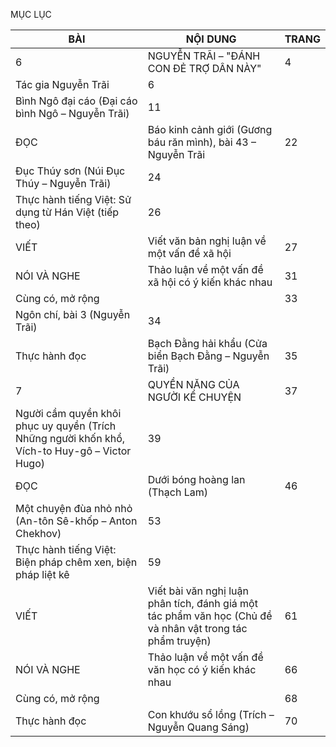 MỤC LỤC

BÀI | NỘI DUNG | TRANG
--- | --- | ---
6 | NGUYỄN TRÃI – "ĐÁNH CON ĐẺ TRỢ DÂN NÀY" | 4
 | Tác gia Nguyễn Trãi | 6
 | Bình Ngô đại cáo (Đại cáo bình Ngô – Nguyễn Trãi) | 11
ĐỌC | Báo kinh cảnh giới (Gương báu răn mình), bài 43 – Nguyễn Trãi | 22
 | Đục Thúy sơn (Núi Đục Thúy – Nguyễn Trãi) | 24
 | Thực hành tiếng Việt: Sử dụng từ Hán Việt (tiếp theo) | 26
VIẾT | Viết văn bản nghị luận về một vấn đề xã hội | 27
NÓI VÀ NGHE | Thảo luận về một vấn đề xã hội có ý kiến khác nhau | 31
Cùng có, mở rộng | | 33
 | Ngôn chí, bài 3 (Nguyễn Trãi) | 34
Thực hành đọc | Bạch Đằng hải khẩu (Cửa biển Bạch Đằng – Nguyễn Trãi) | 35
7 | QUYỀN NĂNG CỦA NGƯỜI KỂ CHUYỆN | 37
 | Người cầm quyền khôi phục uy quyền (Trích Những người khốn khổ, Vích-to Huy-gô – Victor Hugo) | 39
ĐỌC | Dưới bóng hoàng lan (Thạch Lam) | 46
 | Một chuyện đùa nhỏ nhỏ (An-tôn Sê-khốp – Anton Chekhov) | 53
 | Thực hành tiếng Việt: Biện pháp chêm xen, biện pháp liệt kê | 59
VIẾT | Viết bài văn nghị luận phân tích, đánh giá một tác phẩm văn học (Chủ đề và nhân vật trong tác phẩm truyện) | 61
NÓI VÀ NGHE | Thảo luận về một vấn đề văn học có ý kiến khác nhau | 66
Cùng có, mở rộng | | 68
Thực hành đọc | Con khướu sổ lồng (Trích – Nguyễn Quang Sáng) | 70